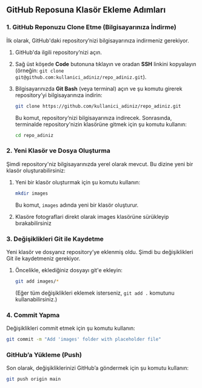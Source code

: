 ## **GitHub Reposuna Klasör Ekleme Adımları**

### 1. GitHub Reponuzu Clone Etme (Bilgisayarınıza İndirme)
İlk olarak, GitHub'daki repository’nizi bilgisayarınıza indirmeniz gerekiyor.

1. GitHub'da ilgili repository’nizi açın.
2. Sağ üst köşede **Code** butonuna tıklayın ve oradan **SSH** linkini kopyalayın (örneğin: `git clone git@github.com:kullanici_adiniz/repo_adiniz.git`).
3. Bilgisayarınızda **Git Bash** (veya terminal) açın ve şu komutu girerek repository’yi bilgisayarınıza indirin:

    ```bash
    git clone https://github.com/kullanici_adiniz/repo_adiniz.git
    ```

    Bu komut, repository’nizi bilgisayarınıza indirecek. Sonrasında, terminalde repository'nizin klasörüne gitmek için şu komutu kullanın:

    ```bash
    cd repo_adiniz
    ```

### 2. Yeni Klasör ve Dosya Oluşturma
Şimdi repository'niz bilgisayarınızda yerel olarak mevcut. Bu dizine yeni bir klasör oluşturabilirsiniz:

1. Yeni bir klasör oluşturmak için şu komutu kullanın:

    ```bash
    mkdir images
    ```

    Bu komut, `images` adında yeni bir klasör oluşturur.

2. Klasöre fotograflari direkt olarak images klasörüne sürükleyip bırakabilirsiniz

   

### 3. Değişiklikleri Git ile Kaydetme
Yeni klasör ve dosyanız repository’ye eklenmiş oldu. Şimdi bu değişiklikleri Git ile kaydetmeniz gerekiyor.

1. Öncelikle, eklediğiniz dosyayı git'e ekleyin:

    ```bash
    git add images/*
    ```

    (Eğer tüm değişiklikleri eklemek isterseniz, `git add .` komutunu kullanabilirsiniz.)

### 4. Commit Yapma
Değişiklikleri commit etmek için şu komutu kullanın:
 
```bash
git commit -m "Add 'images' folder with placeholder file"
 ```

### GitHub’a Yükleme (Push)
Son olarak, değişikliklerinizi GitHub’a göndermek için şu komutu kullanın:
 
```bash
git push origin main
```
